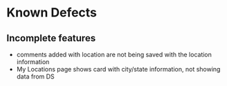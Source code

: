 # Known Defects

## Incomplete features

* comments added with location are not being saved with the location information
* My Locations page shows card with city/state information, not showing data from DS